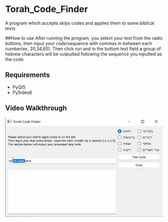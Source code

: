 # Torah_Code_Finder
A program which accepts skips codes and applies them to some biblical texts

##How to use
After running the program, you select your text from the radio buttons, then input your code/sequence with commas in between each number(ex. 20,34,65). Then click run
and in the bottom text field a group of hebrew characters will be outputted following the sequence you inputted as the code. 

## Requirements
* PyQt5
* PySides6

## Video Walkthrough
<img src='walkthrough.gif' title='Video Walkthrough' width='' alt='Video Walkthrough' />
